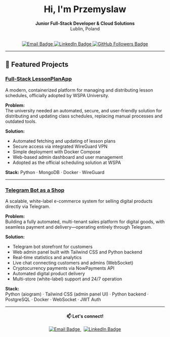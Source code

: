 <div align="center">

# Hi, I'm Przemyslaw

**Junior Full-Stack Developer & Cloud Solutions**  
Lublin, Poland

<br>

<a href="mailto:raczynskyprzemyslaw@gmail.com">
  <img src="https://img.shields.io/badge/Email-Contact-informational?style=for-the-badge&logo=gmail&logoColor=white&color=ea4335" alt="Email Badge"/>
</a>
<a href="https://www.linkedin.com/in/praczynsky/">
  <img src="https://img.shields.io/badge/LinkedIn-Connect-blue?style=for-the-badge&logo=linkedin&logoColor=white" alt="LinkedIn Badge"/>
</a>
<a href="https://github.com/Klegus">
  <img src="https://img.shields.io/github/followers/Klegus?label=Follow&style=for-the-badge" alt="GitHub Followers Badge"/>
</a>

</div>

---

## 🚀 Featured Projects

### [Full-Stack LessonPlanApp](https://github.com/Klegus/FullStackLessonPlanApp)
A modern, containerized platform for managing and distributing lesson schedules, officially adopted by WSPA University.

**Problem:**  
The university needed an automated, secure, and user-friendly solution for distributing and updating class schedules, replacing manual processes and outdated tools.

**Solution:**  
- Automated fetching and updating of lesson plans  
- Secure access via integrated WireGuard VPN  
- Simple deployment with Docker Compose  
- Web-based admin dashboard and user management  
- Adopted as the official scheduling solution at WSPA

**Stack:** Python · MongoDB · Docker · WireGuard

---

### [Telegram Bot as a Shop](https://github.com/Klegus/Telegram-Service-Bot)
A scalable, white-label e-commerce system for selling digital products directly via Telegram.

**Problem:**  
Building a fully automated, multi-tenant sales platform for digital goods, with seamless payment and delivery—operating entirely through Telegram.

**Solution:**  
- Telegram bot storefront for customers  
- Web admin panel built with Tailwind CSS and Python backend  
- Real-time statistics and analytics  
- Live chat connecting customers and admins (WebSocket)  
- Cryptocurrency payments via NowPayments API  
- Automated digital product delivery  
- Multi-store (white-label) support and 24/7 operation

**Stack:**  
Python (aiogram) · Tailwind CSS (admin panel UI) · Python backend · PostgreSQL · Docker · WebSocket · JWT Auth

---

<div align="center">

#### 📫 Let's connect!
<a href="mailto:raczynskyprzemyslaw@gmail.com">
  <img src="https://img.shields.io/badge/Email-Contact-informational?style=for-the-badge&logo=gmail&logoColor=white&color=ea4335" alt="Email Badge"/>
</a>
&nbsp;
<a href="https://www.linkedin.com/in/praczynsky/">
  <img src="https://img.shields.io/badge/LinkedIn-Connect-blue?style=for-the-badge&logo=linkedin&logoColor=white" alt="LinkedIn Badge"/>
</a>

</div>
